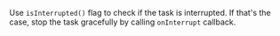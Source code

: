 Use `isInterrupted()` flag to check if the task is interrupted.
If that's the case, stop the task gracefully by calling `onInterrupt` callback.